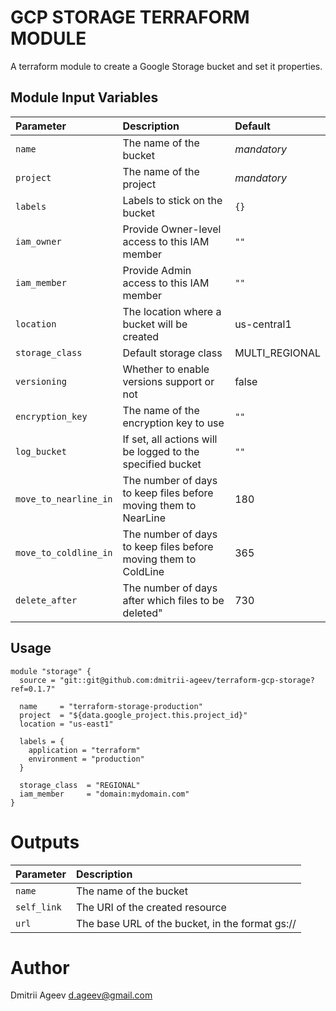 GCP STORAGE TERRAFORM MODULE
============================

A terraform module to create a Google Storage bucket and set it properties.


Module Input Variables
----------------------

| Parameter         | Description                                   | Default        |
| :--------         | :----------                                   | :------        |
| `name`            | The name of the bucket                        |  _mandatory_   |
| `project`         | The name of the project                       |  _mandatory_   |
| `labels`          | Labels to stick on the bucket                 | `{}`           |
| `iam_owner`       | Provide Owner-level access to this IAM member | `""`           |
| `iam_member`      | Provide Admin access to this IAM member       | `""`           |
| `location`        | The location where a bucket will be created   | us-central1    |
| `storage_class`   | Default storage class                         | MULTI_REGIONAL |
| `versioning`      | Whether to enable versions support or not     | false          |
| `encryption_key`  | The name of the encryption key to use         | `""`           |
| `log_bucket`      | If set, all actions will be logged to the specified bucket          | `""`  |
| `move_to_nearline_in` | The number of days to keep files before moving them to NearLine | 180   |
| `move_to_coldline_in` | The number of days to keep files before moving them to ColdLine | 365   |
| `delete_after`        | The number of days after which files to be deleted"             | 730   |


Usage
-----

```hcl
module "storage" {
  source = "git::git@github.com:dmitrii-ageev/terraform-gcp-storage?ref=0.1.7"

  name     = "terraform-storage-production"
  project  = "${data.google_project.this.project_id}"
  location = "us-east1"

  labels = {
    application = "terraform"
    environment = "production"
  }

  storage_class  = "REGIONAL"
  iam_member     = "domain:mydomain.com"
}
```


Outputs
=======

| Parameter      | Description                                                  |
| :--------      | :----------                                                  |
| `name`         | The name of the bucket                                       |
| `self_link`    | The URI of the created resource                              |
| `url`          | The base URL of the bucket, in the format gs://<bucket-name> |


Author
======

Dmitrii Ageev <d.ageev@gmail.com>
